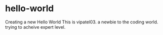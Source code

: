 # hello-world
Creating a new Hello World
This is vipatel03. a newbie to the coding world. trying to acheive expert level.

